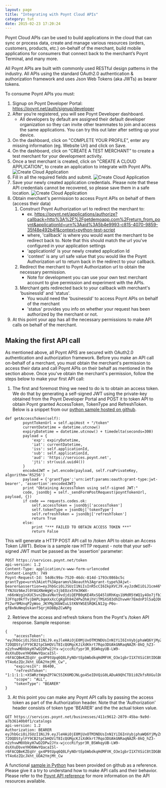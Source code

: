 ```yaml
---
layout: page
title: "Integrating with Poynt Cloud APIs"
category: tut
date: 2015-02-23 17:20:24
---
```


Poynt Cloud APIs can be used to build applications in the cloud that can sync or process data, create and manage various resources (orders, customers, products, etc.) on-behalf of the merchant, build mobile applications for consumers that connect back to the merchant’s Poynt Terminal, and many more.

All Poynt APIs are built with commonly used RESTful design patterns in the industry. All APIs using the standard OAuth2.0 authentication & authorization framework and uses Json Web Tokens (aka JWTs) as bearer tokens.

To consume Poynt APIs you must:

1. Signup on Poynt Developer Portal: https://poynt.net/auth/signup/developer
2. After you’re registered, you will see Poynt Developer dashboard.
    - All developers by default are assigned their default developer organization so they can invite other teammates to join and access the same applications. You can try this out later after setting up your device.
3. On the dashboard, click on "COMPLETE YOUR PROFILE”, enter any missing information (eg. Website Url) and click on Save.
4. On the dashboard, click on “CREATE A TEST MERCHANT” to create a test merchant for your development activity.
5. Once a test merchant is created, click on "CREATE A CLOUD APPLICATION", to create an application to integrate with Poynt APIs.
![Create Cloud Application]({{site.url}}../assets/poynt_net_create_new_app.png)
6. Fill in all the required fields and submit.
![Create Cloud Application]({{site.url}}../assets/poynt_net_new_app.png)
7. Save your newly created application credentials. Please note that these API credentials cannot be recovered, so please save them in a safe location.
![Create Cloud Application]({{site.url}}../assets/poynt_net_app_created_credentials.png)
8. Obtain merchant's permission to access Poynt APIs on behalf of them (access their data)
    1. Construct Poynt Authorization url to redirect the merchant to:
        - ex. https://poynt.net/applications/authorize?callback=http%3A%2F%2Fgetdemoapp.com%2Freturn_from_poynt&applicationId=urn%3Aaid%3A5b4e9993-c815-4070-9859-35f48e492b4f&context=python-test-script
        - where, 'callback' is where you would want the merchant to be redirect back to. Note that this should match the url you've configured in your application settings
        - 'applicationId' is your newly created application Id
        - 'context' is any url safe value that you would like the Poynt Authorization url to return back in the redirect to your callback.
    2. Redirect the merchant to Poynt Authorization url to obtain the necessary permission.
        - Note for development you can use your own test merchant account to give permission and experiment with the APIs.
    3. Merchant gets redirected back to your callback with merchant's 'businessId' and 'status'.
        - You would need the 'businessId' to access Poynt APIs on behalf of the merchant
        - 'status' provides you info on whether your request has been authorized by the merchant or not.
8. At this point your app has all the necessary permissions to make API calls on behalf of the merchant.



## Making the first API call

As mentioned above, all Poynt APIS are secured with OAuth2.0 authentication and authorization framework. Before you make an API call on-behalf of a merchant, you must obtain the merchant's permission to access their data and call Poynt APIs on their behalf as mentioned in the section above. Once you've obtain the merchant's permission, follow the steps below to make your first API call:

1) The first and foremost thing we need to do is to obtain an access token. We do that by generating a self-signed JWT using the private-key obtained from the Poynt Developer Portal and POST it to token API to obtain Poynt granted AccessToken, TokenType and RefreshToken. Below is a snippet from our [python sample hosted on github](https://github.com/poynt/python-sample).

  ~~~
  def getAccessToken(self):
          poyntTokenUrl = self.apiHost + "/token"
          currentDatetime = datetime.utcnow()
          expiryDatetime = datetime.utcnow() + timedelta(seconds=300)
          payload = {
              'exp': expiryDatetime,
              'iat': currentDatetime,
              'iss': self.applicationId,
              'sub': self.applicationId,
              'aud': 'https://services.poynt.net',
              'jti': str(uuid.uuid4())
          }
          encodedJWT = jwt.encode(payload, self.rsaPrivateKey, algorithm='RS256')
          payload = {'grantType':'urn:ietf:params:oauth:grant-type:jwt-bearer', 'assertion':encodedJWT}
          print "Obtaining AccessToken using self-signed JWT:"
          code, jsonObj = self._sendFormPostRequest(poyntTokenUrl, payload, {})
          if code == requests.codes.ok:
              self.accessToken = jsonObj['accessToken']
              self.tokenType = jsonObj['tokenType']
              self.refreshToken = jsonObj['refreshToken']
              return True
          else:
              print "*** FAILED TO OBTAIN ACCESS TOKEN ***"
              return False
  ~~~
  This will generate a HTTP POST API call to /token API to obtain an Access Token (JWT). Below is a sample raw HTTP request - note that your self-signed JWT must be passed as the 'assertion' parameter:

  ~~~
  POST https://services.poynt.net/token
  api-version: 1.2
  Content-Type: application/x-www-form-urlencoded
  Content-Length: 749
  Poynt-Request-Id: 54d6c99a-7520-46dc-814d-1793c086bc5c
  grantType=urn%3Aietf%3Aparams%3Aoauth%3Agrant-type%3Ajwt-bearer&assertion=eyJhbGciOiJSUzI1NiIsInR5cCI6IkpXVCJ9.eyJzdWIiOiJ1cm46YWlkOmIzMmZiNTQwLWU3MzAtNDJiOS05YjFkLWMxMzEwODdkMWRjZCIsImlzcyI6InVybjphaWQ6YjMyZmI1NDAtZTczMC00MmI5LTliMWQtYzEzMTA4N2QxZGNkIiwianRpIjoiZmM5YWYwMGMtZDYxYS00YmM0LWFhNTEtMGQ0Njk0ZjJkNTg4IiwiZXhwIjoxNDI1MTA3NjQ5LCJpYXQiOjE0MjUxMDczNDksImF1ZCI6Imh0dHBzOi8vc2VydmljZXMucG95bnQubmV0In0.ffBbujoeDfm8U5rCPxeuwGCjNWhco3EN5jfHOJgonIBIpmdh0QOTUrArb7tPOrNAiSCq-fYNJUz9AeJl0YAGXNeWgWjv3jbEOzx5Ym3KWX-_n66nWzg1nXUC5vn2BxaVNxt9vdjdiQEPB0gKE4RxSQ45lURhKqs1bMdR5tWQ1y4Oo7jfbIxen-3JFYqz0kfTvjDAPL9qmXxXcCgKgXh94Z4Pw3hAjhVjTMSXS03dhIhvwHr7EmdnP3l5aQJDUDkFj1LS-Pt2wr9MUnqP2yWoo_JKYMg36bWIuLStKNYWSESRQKLN12g-P0o-gfBxNuNmqOskanf5qrjKO8BpZCwNPg
  ~~~

2) Retrieve the access and refresh tokens from the Poynt's /token API response. Sample response:

~~~
{
    "accessToken": "eyJhbGciOiJSUzI1NiJ9.eyJleHAiOjE0MjUxOTM3NDUsInN1YiI6InVybjphaWQ6YjMyZmI1NDAtZTczMC00MmI5LTliMWQtYzEzMTA4N2QxZGNkIiwicG95bnQuc2N0IjoiSiIsImF1ZCI6WyJ1cm46YWlkOmIzMmZiNTQwLWU3MzAtNDJiOS05YjFkLWMxMzEwODdkMWRjZCJdLCJpc3MiOiJodHRwczpcL1wvc2VydmljZXMucG95bnQubmV0IiwicG95bnQuYXVyIjoidXJuOmFpZDo0YTkzMTc3MC1hMGViLTExZTQtOGFmYy0wNzZiYzcwYjkwNTEiLCJqdGkiOiIwYmFhNTMyOC03ZmEzLTQ0MTEtYWE0Mi1hM2FhMTdmNTUxNTEiLCJpYXQiOjE0MjUxMDczNDUsInBveW50Lm9yZyI6e319.OaoOuuiYJ8dnq_690HHPwNjQPNaq372pgPY2TQ4F-72OQDStylFY9CB2tpCbHQViT8IcQGMgcKJiXdKkrt7Rqo3DUAkGNRaqNAZR-8kQ_hZ3-n2zhvwM0XbkyH7wD2DPw2JYx-wjcccRifypr3R_BSWkqyUB-LW9-dsXXuDbveYHO6WwYQacaISl-r6FACQBeKZEqVr_gx4P9tUpq6Q8LFyNOrtEpbWbdkqHdMFVK_O3e1gbrI1X7XSiC8tIDGB0zX_8MMdciZYTRbSCJKYkgjf6_SkNe7PF6hVCZPRZzVNFlybbdf7p2G1eVMi-YT4o6zZQcJkht_UDA2YmjMt_Cw",
    "expiresIn": 86400,
    "refreshToken": "1:1:1:1:+XSWRztWqmZP7AC55IK6MDJNLgo45eIDVQiG0LADuA9QhCTD1i0ZkfsRXGulDCfFQoug9QIk0xKpvahieVos0LubRJmM/wwghVn8YdFc6s4=",
    "scope": "ALL",
    "tokenType": "BEARER"
}
~~~

3) At this point you can make any Poynt API calls by passing the access token as part of the Authorization header. Note that the 'Authorization' header consists of token type 'BEARER' and the the actual token value.

~~~
GET https://services.poynt.net/businesses/411c9612-2079-45ba-9a9d-a7b36140b0f1/catalogs
api-version: 1.2
Authorization: BEARER eyJhbGciOiJSUzI1NiJ9.eyJleHAiOjE0MjUxOTM3NDUsInN1YiI6InVybjphaWQ6YjMyZmI1NDAtZTczMC00MmI5LTliMWQtYzEzMTA4N2QxZGNkIiwicG95bnQuc2N0IjoiSiIsImF1ZCI6WyJ1cm46YWlkOmIzMmZiNTQwLWU3MzAtNDJiOS05YjFkLWMxMzEwODdkMWRjZCJdLCJpc3MiOiJodHRwczpcL1wvc2VydmljZXMucG95bnQubmV0IiwicG95bnQuYXVyIjoidXJuOmFpZDo0YTkzMTc3MC1hMGViLTExZTQtOGFmYy0wNzZiYzcwYjkwNTEiLCJqdGkiOiIwYmFhNTMyOC03ZmEzLTQ0MTEtYWE0Mi1hM2FhMTdmNTUxNTEiLCJpYXQiOjE0MjUxMDczNDUsInBveW50Lm9yZyI6e319.OaoOuuiYJ8dnq_690HHPwNjQPNaq372pgPY2TQ4F-72OQDStylFY9CB2tpCbHQViT8IcQGMgcKJiXdKkrt7Rqo3DUAkGNRaqNAZR-8kQ_hZ3-n2zhvwM0XbkyH7wD2DPw2JYx-wjcccRifypr3R_BSWkqyUB-LW9-dsXXuDbveYHO6WwYQacaISl-r6FACQBeKZEqVr_gx4P9tUpq6Q8LFyNOrtEpbWbdkqHdMFVK_O3e1gbrI1X7XSiC8tIDGB0zX_8MMdciZYTRbSCJKYkgjf6_SkNe7PF6hVCZPRZzVNFlybbdf7p2G1eVMi-YT4o6zZQcJkht_UDA2YmjMt_Cw
~~~

A functional [sample in Python](https://github.com/poynt/python-sample) has been provided on github as a reference. Please give it a try to understand how to make API calls and their behavior. Please refer to the [Poynt API reference](https://poynt.com/docs/api/) for more information on the API resources available.
